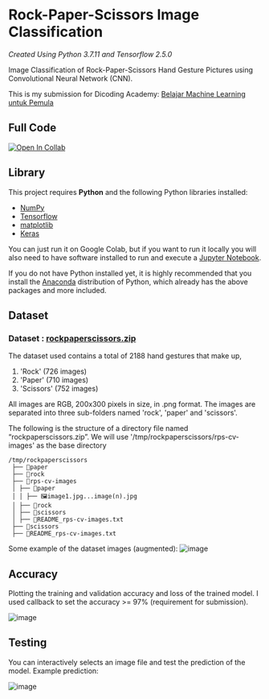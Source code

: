 # Rock-Paper-Scissors Image Classification
*Created Using Python 3.7.11 and Tensorflow 2.5.0*

Image Classification of Rock-Paper-Scissors Hand Gesture Pictures using Convolutional Neural Network (CNN). 

This is my submission for Dicoding Academy: [Belajar Machine Learning untuk Pemula](https://www.dicoding.com/academies/184)

## Full Code 
[![Open In Collab](https://colab.research.google.com/assets/colab-badge.svg)](https://colab.research.google.com/drive/1N_tvqxojAXQhEyXElCzzHLIBx5E9eH4r?usp=sharing) 

## Library
This project requires **Python** and the following Python libraries installed:

- [NumPy](http://www.numpy.org/)
- [Tensorflow](https://www.tensorflow.org/)
- [matplotlib](http://matplotlib.org/)
- [Keras](https://keras.io/)

You can just run it on Google Colab, but if you want to run it locally you will also need to have software installed to run and execute a [Jupyter Notebook](http://jupyter.org/install.html).

If you do not have Python installed yet, it is highly recommended that you install the [Anaconda](https://www.anaconda.com/download/) distribution of Python, which already has the above packages and more included. 

## Dataset
### Dataset : [**rockpaperscissors.zip**](https://dicodingacademy.blob.core.windows.net/picodiploma/ml_pemula_academy/rockpaperscissors.zip)
The dataset used contains a total of 2188 hand gestures that make up,

1. 'Rock' (726 images)
2. 'Paper' (710 images)
3. 'Scissors' (752 images)

All images are RGB, 200x300 pixels in size, in .png format. The images are separated into three sub-folders named 'rock', 'paper' and 'scissors'. 

The following is the structure of a directory file named “rockpaperscissors.zip”. We will use '/tmp/rockpaperscissors/rps-cv-images' as the base directory
```
/tmp/rockpaperscissors
 ├── 📂paper
 ├── 📂rock
 ├── 📂rps-cv-images
 │ ├── 📂paper
 │ │ ├── 🖼️image1.jpg...image(n).jpg
 │ ├── 📂rock
 │ ├── 📂scissors
 │ ├── 📃README_rps-cv-images.txt
 ├── 📂scissors
 ├── 📃README_rps-cv-images.txt
```
Some example of the dataset images (augmented):
![image](https://user-images.githubusercontent.com/63284781/127087418-f384e86e-e327-4e8a-9ee0-af7027f31766.png)
    
## Accuracy
Plotting the training and validation accuracy and loss of the trained model. I used callback to set the accuracy >= 97% (requirement for submission).

![image](https://user-images.githubusercontent.com/63284781/127088637-1998a815-bca6-45e6-9097-8923a41f368f.png)

## Testing
You can interactively selects an image file and test the prediction of the model. Example prediction: 

![image](https://user-images.githubusercontent.com/63284781/127088953-db50c518-5f23-45de-a4d6-ef81f217f1cc.png)
